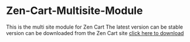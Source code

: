 Zen-Cart-Multisite-Module
=========================

This is the multi site module for Zen Cart
The latest version can be stable version can be downloaded from the Zen Cart site
<a href="http://www.zen-cart.com/downloads.php?do=file&id=378">click here to download</a>